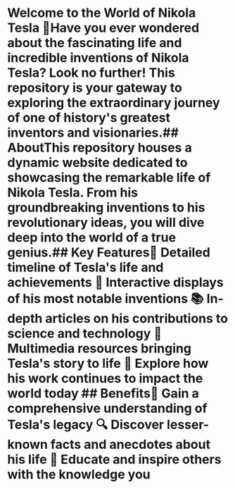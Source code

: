 # Welcome to the World of Nikola Tesla 🌟Have you ever wondered about the fascinating life and incredible inventions of Nikola Tesla? Look no further! This repository is your gateway to exploring the extraordinary journey of one of history's greatest inventors and visionaries.## AboutThis repository houses a dynamic website dedicated to showcasing the remarkable life of Nikola Tesla. From his groundbreaking inventions to his revolutionary ideas, you will dive deep into the world of a true genius.## Key Features🔬 Detailed timeline of Tesla's life and achievements  🚀 Interactive displays of his most notable inventions  📚 In-depth articles on his contributions to science and technology  🎥 Multimedia resources bringing Tesla's story to life  🌌 Explore how his work continues to impact the world today  ## Benefits🧠 Gain a comprehensive understanding of Tesla's legacy  🔍 Discover lesser-known facts and anecdotes about his life  📝 Educate and inspire others with the knowledge you